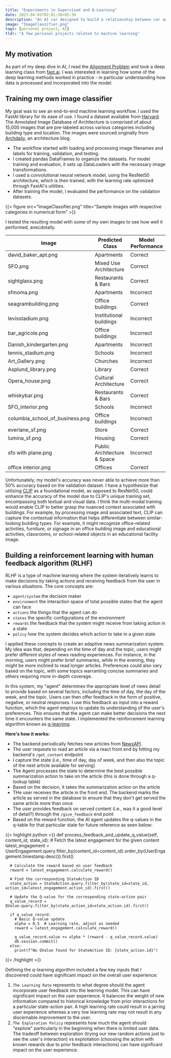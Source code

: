 ```yaml
---
title: "Experiments in Supervised and Q-Learning"
date: 2023-04-01T02:01:58+05:30
description: "An AI car designed to build a relationship between car and driver"
image: "ImageClassifier.png"
tags: [personal project, AI]
tldr: "A few personal projects related to machine learning"
---
```


## My motivation
As part of my deep dive in AI, I read the [Alignment Problem](https://brianchristian.org/the-alignment-problem/) and took a deep learning class from [fast.ai](https://course.fast.ai/). I was interested in learning how some of the deep learning methods worked in practice - in particular understanding how data is processed and incorporated into the model.

## Training my own image classifier

My goal was to see an end-to-end machine learning workflow. I used the FastAI library for its ease of use. I found a dataset available from [Harvard](https://dataverse.harvard.edu/dataset.xhtml?persistentId=doi:10.7910/DVN/IGNELZ). The Annotated Image Database of Architecture is comprised of about 15,000 images that are pre-labeled across various categories including building type and location. The images were sourced originally from [Archdaily](https://www.archdaily.com/), an architecture blog.

- The workflow started with loading and processing image filenames and labels for training, validation, and testing. 
- I created pandas DataFrames to organize the datasets. For model training and evaluation, it sets up DataLoaders with the necessary image transformations. 
- I used a convolutional neural network model, using the ResNet50 architecture, which is then trained, with the learning rate optimized through FastAI's utilities. 
- After training the model, I evaluated the performance on the validation datasets. 

{{< figure src="ImageClassifier.png" title="Sample images with respective categories in numerical form" >}}

I tested the resulting model with some of my own images to see how well it performed, anecdotally. 

| Image | Predicted Class | Model Performance |
|-------|-----------------|----------|
| david_baker_apt.png | Apartments | Correct |
| SFO.png | Mixed Use Architecture | Correct |
| sightglass.png | Restaurants & Bars | Correct |
| sfmoma.png | Apartments | Incorrect |
| seagrambuilding.png | Office buildings | Correct |
| levisstadium.png | Institutional buildings | Incorrect |
| bar_agricole.png | Office buildings | Incorrect|
| Danish_kindergarten.png | Apartments | Incorrect |
| tennis_stadium.png | Schools | Incorrect|
| Art_Gallery.png | Churches | Incorrect|
| Asplund_library.png | Library | Correct |
| Opera_house.png | Cultural Architecture | Correct |
| whiskybar.png | Restaurants & Bars | Correct |
| SFO_interior.png | Schools | Incorrect |
| columbia_school_of_business.png | Office buildings | Incorrect|
| everlane_sf.png | Store | Correct |
| lumina_sf.png | Housing | Correct |
| sfo with plane.png | Public Architecture & Space | Incorrect|
| office interior.png | Offices | Correct |

Unfortunately, my model's accuracy was never able to achieve more than 50% accuracy based on the validation dataset. I have a hypothesize that utilizing [CLIP](https://openai.com/research/clip) as a foundational model, as opposed to ResNet50, could enhance the accuracy of the model due to CLIP's unique training set, encompassing both textual and visual data. I think the multi-modal training would enable CLIP to better grasp the nuanced context associated with buildings. For example, by processing image and associated text, CLIP can capture the contextual information that helps differentiate between similar-looking building types. For example, it might recognize office-related activities, furniture, or signage in an office building image and educational activities, classrooms, or school-related objects in an educational facility image. 

## Building a reinforcement learning with human feedback algorithm (RLHF)

RLHF is a type of machine learning where the system iteratively learns to make decisions by taking actions and receiving feedback from the user in various situations. The core concepts are:
- `agent/system` the decision maker
- `environment` the interaction space of total possible states that the agent can face
- `actions` the things that the agent can do
- `states` the specific configurations of the environment 
- `rewards` the feedback that the system might receive from taking action in a state 
- `policy` how the system decides which action to take in a given state

I applied these concepts to create an adaptive news summarization system. My idea was that, depending on the time of day and the topic, users might prefer different styles of news reading experiences. For instance, in the morning, users might prefer brief summaries, while in the evening, they might be more inclined to read longer articles. Preferences could also vary based on the topic, with some topics warranting concise summaries and others requiring more in-depth coverage.

In this system, my "agent" determines the appropriate level of news detail to provide based on several factors, including the time of day, the day of the week, and the topic. Users can then offer feedback in the form of positive, negative, or neutral responses. I use this feedback as input into a reward function, which the agent employs to update its understanding of the user's preferences. This ensures that the agent can make better decisions the next time it encounters the same state. I implemented the reinforcement learning algorithm known as [q-learning](https://en.wikipedia.org/wiki/Q-learning).

**Here's how it works:**
- The backend periodically fetches new articles from [NewsAPI](https://newsapi.org/docs/endpoints/top-headlines).
- The user requests to read an article via a react front end by hitting my backend's `/get_content` endpoint
- I capture the state (i.e., time of day, day of week, and then also the topic of the next article available for serving)
- The Agent processes the state to determine the best possible summarization action to take on the article (this is done through a q-lookup table)
- Based on the decision, it takes the summarization action on the article 
- THe user receives the article in the front end. The backend marks the article as served in the database to ensure that they don't get served the same article more than once
- The user provides feedback on served content (i.e., was it a good level of detail?) through the `/give_feedback` end point
- Based on the reward function, the AI agent updates the q-values in the q-table for that particular state for future reference as seen below:

{{< highlight python >}}
def process_feedback_and_update_q_value(self, content_id, state_id):
      # Fetch the latest engagement for the given content
      latest_engagement = UserEngagement.query.filter_by(content_id=content_id).order_by(UserEngagement.timestamp.desc()).first()
    
      # Calculate the reward based on user feedback
      reward = latest_engagement.calculate_reward()
    
      # Find the corresponding StateAction ID
      state_action = StateAction.query.filter_by(state_id=state_id, action_id=latest_engagement.action_id).first()
    
      # Update the Q-value for the corresponding state-action pair
      q_value_record = QValue.query.filter_by(state_action_id=state_action.id).first()
      
      if q_value_record:
        # Basic Q-value update
        alpha = 0.5  # Learning rate, adjust as needed
        reward = latest_engagement.calculate_reward()
    
        q_value_record.value += alpha * (reward - q_value_record.value)
        db.session.commit()
      else:
        print(f"No QValue found for StateAction ID: {state_action.id}")
{{< /highlight >}}

Defining the q-learning algorithm included a few key inputs that I discovered could have significant impact on the overall user experience:

1. `The Learning Rate` represents to what degree should the agent incorporate user feedback into the learning model. This can have significant impact on the user experience. It balances the weight of new information compared to historical knowledge from prior interactions for a particular state-action pair. A high learning rate could result in a jarring user experience whereas a very low learning rate may not result in any discernable improvement to the user.
2. `The Exploration Policy` represents how much the agent should "explore" particularly in the beginning when there is limited user data. The tradeoff between exploration (trying our new random actions just to see the user's interaction) vs exploitation (choosing the action with known rewards due to prior feedback interactions) can have significant impact on the user experience.
